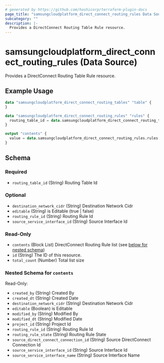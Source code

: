 ```yaml
---
# generated by https://github.com/hashicorp/terraform-plugin-docs
page_title: "samsungcloudplatform_direct_connect_routing_rules Data Source - scp"
subcategory: ""
description: |-
  Provides a DirectConnect Routing Table Rule resource.
---
```


# samsungcloudplatform_direct_connect_routing_rules (Data Source)

Provides a DirectConnect Routing Table Rule resource.

## Example Usage

```terraform
data "samsungcloudplatform_direct_connect_routing_tables" "table" {
}

data "samsungcloudplatform_direct_connect_routing_rules" "rules" {
  routing_table_id = data.samsungcloudplatform_direct_connect_routing_tables.table.contents[0].routing_table_id
}

output "contents" {
  value = data.samsungcloudplatform_direct_connect_routing_rules.rules.contents
}
```

<!-- schema generated by tfplugindocs -->
## Schema

### Required

- `routing_table_id` (String) Routing Table Id

### Optional

- `destination_network_cidr` (String) Destination Network Cidr
- `editable` (String) is Editable (true | false)
- `routing_rule_id` (String) Routing Rule Id
- `source_service_interface_id` (String) Source Interface Id

### Read-Only

- `contents` (Block List) DirectConnect Routing Rule list (see [below for nested schema](#nestedblock--contents))
- `id` (String) The ID of this resource.
- `total_count` (Number) Total list size

<a id="nestedblock--contents"></a>
### Nested Schema for `contents`

Read-Only:

- `created_by` (String) Created By
- `created_dt` (String) Created Date
- `destination_network_cidr` (String) Destination Network Cidr
- `editable` (Boolean) is Editable
- `modified_by` (String) Modified By
- `modified_dt` (String) Modified Date
- `project_id` (String) Project Id
- `routing_rule_id` (String) Routing Rule Id
- `routing_rule_state` (String) Routing Rule State
- `source_direct_connect_connection_id` (String) Source DirectConnect Connection Id
- `source_service_interface_id` (String) Source Interface Id
- `source_service_interface_name` (String) Source Interface Name


